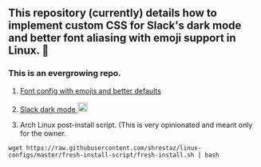 ## This repository (currently) details how to implement custom CSS for Slack's dark mode and better font aliasing with emoji support in Linux. 🐧

### This is an evergrowing repo.


1. [Font config with emojis and better defaults](https://github.com/shrestaz/linux-configs/blob/master/font-config.md)

2. [Slack dark mode <img src="http://icons-for-free.com/free-icons/png/512/1626615.png" height="20">](https://github.com/shrestaz/linux-configs/blob/master/slack-dark-custom-css.md)

3. Arch Linux post-install script. (This is very opinionated and meant only for the owner.
```
wget https://raw.githubusercontent.com/shrestaz/linux-configs/master/fresh-install-script/fresh-install.sh | bash
```